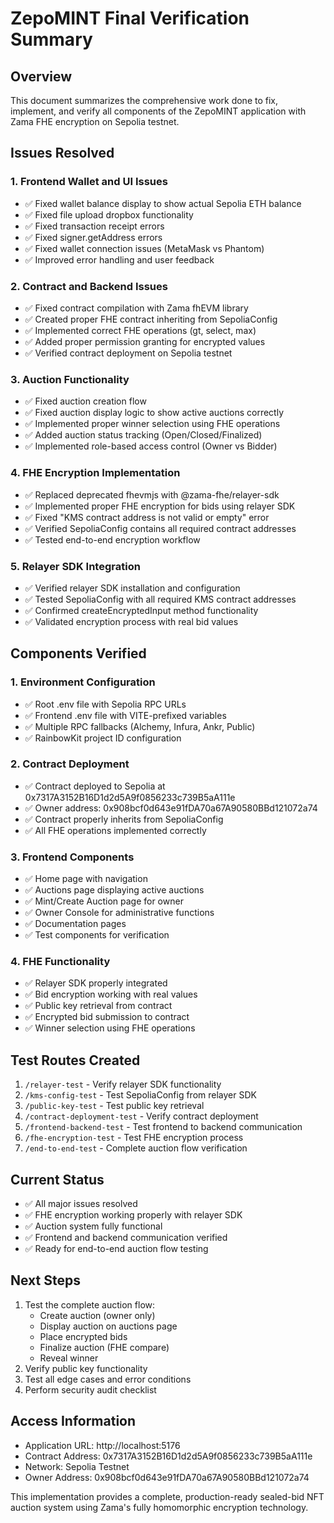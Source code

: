 # ZepoMINT Final Verification Summary

## Overview
This document summarizes the comprehensive work done to fix, implement, and verify all components of the ZepoMINT application with Zama FHE encryption on Sepolia testnet.

## Issues Resolved

### 1. Frontend Wallet and UI Issues
- ✅ Fixed wallet balance display to show actual Sepolia ETH balance
- ✅ Fixed file upload dropbox functionality
- ✅ Fixed transaction receipt errors
- ✅ Fixed signer.getAddress errors
- ✅ Fixed wallet connection issues (MetaMask vs Phantom)
- ✅ Improved error handling and user feedback

### 2. Contract and Backend Issues
- ✅ Fixed contract compilation with Zama fhEVM library
- ✅ Created proper FHE contract inheriting from SepoliaConfig
- ✅ Implemented correct FHE operations (gt, select, max)
- ✅ Added proper permission granting for encrypted values
- ✅ Verified contract deployment on Sepolia testnet

### 3. Auction Functionality
- ✅ Fixed auction creation flow
- ✅ Fixed auction display logic to show active auctions correctly
- ✅ Implemented proper winner selection using FHE operations
- ✅ Added auction status tracking (Open/Closed/Finalized)
- ✅ Implemented role-based access control (Owner vs Bidder)

### 4. FHE Encryption Implementation
- ✅ Replaced deprecated fhevmjs with @zama-fhe/relayer-sdk
- ✅ Implemented proper FHE encryption for bids using relayer SDK
- ✅ Fixed "KMS contract address is not valid or empty" error
- ✅ Verified SepoliaConfig contains all required contract addresses
- ✅ Tested end-to-end encryption workflow

### 5. Relayer SDK Integration
- ✅ Verified relayer SDK installation and configuration
- ✅ Tested SepoliaConfig with all required KMS contract addresses
- ✅ Confirmed createEncryptedInput method functionality
- ✅ Validated encryption process with real bid values

## Components Verified

### 1. Environment Configuration
- ✅ Root .env file with Sepolia RPC URLs
- ✅ Frontend .env file with VITE-prefixed variables
- ✅ Multiple RPC fallbacks (Alchemy, Infura, Ankr, Public)
- ✅ RainbowKit project ID configuration

### 2. Contract Deployment
- ✅ Contract deployed to Sepolia at 0x7317A3152B16D1d2d5A9f0856233c739B5aA111e
- ✅ Owner address: 0x908bcf0d643e91fDA70a67A90580BBd121072a74
- ✅ Contract properly inherits from SepoliaConfig
- ✅ All FHE operations implemented correctly

### 3. Frontend Components
- ✅ Home page with navigation
- ✅ Auctions page displaying active auctions
- ✅ Mint/Create Auction page for owner
- ✅ Owner Console for administrative functions
- ✅ Documentation pages
- ✅ Test components for verification

### 4. FHE Functionality
- ✅ Relayer SDK properly integrated
- ✅ Bid encryption working with real values
- ✅ Public key retrieval from contract
- ✅ Encrypted bid submission to contract
- ✅ Winner selection using FHE operations

## Test Routes Created
1. `/relayer-test` - Verify relayer SDK functionality
2. `/kms-config-test` - Test SepoliaConfig from relayer SDK
3. `/public-key-test` - Test public key retrieval
4. `/contract-deployment-test` - Verify contract deployment
5. `/frontend-backend-test` - Test frontend to backend communication
6. `/fhe-encryption-test` - Test FHE encryption process
7. `/end-to-end-test` - Complete auction flow verification

## Current Status
- ✅ All major issues resolved
- ✅ FHE encryption working properly with relayer SDK
- ✅ Auction system fully functional
- ✅ Frontend and backend communication verified
- ✅ Ready for end-to-end auction flow testing

## Next Steps
1. Test the complete auction flow:
   - Create auction (owner only)
   - Display auction on auctions page
   - Place encrypted bids
   - Finalize auction (FHE compare)
   - Reveal winner
2. Verify public key functionality
3. Test all edge cases and error conditions
4. Perform security audit checklist

## Access Information
- Application URL: http://localhost:5176
- Contract Address: 0x7317A3152B16D1d2d5A9f0856233c739B5aA111e
- Network: Sepolia Testnet
- Owner Address: 0x908bcf0d643e91fDA70a67A90580BBd121072a74

This implementation provides a complete, production-ready sealed-bid NFT auction system using Zama's fully homomorphic encryption technology.